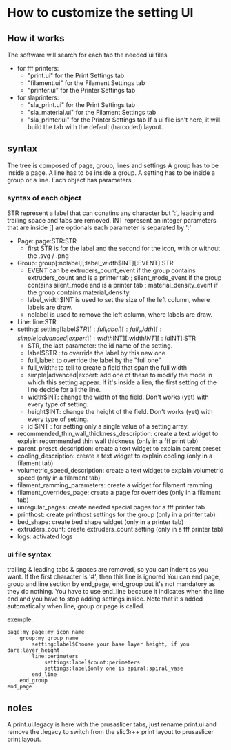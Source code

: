 # How to customize the setting UI

## How it works
The software will search for each tab the needed ui files
* for fff printers:
  * "print.ui" for the Print Settings tab
  * "filament.ui" for the Filament Settings tab
  * "printer.ui" for the Printer Settings tab
* for slaprinters:
  * "sla_print.ui" for the Print Settings tab
  * "sla_material.ui" for the Filament Settings tab
  * "sla_printer.ui" for the Printer Settings tab
If a ui file isn't here, it will build the tab with the default (harcoded) layout.
## syntax
The tree is composed of page, group, lines and settings
A group has to be inside a page.
A line has to be inside a group.
A setting has to be inside a group or a line.
Each object has parameters
### syntax of each object
STR represent a label that can conatins any character but ':', leading and trailing space and tabs are removed.
INT represent an integer
parameters that are inside [] are optionals
each parameter is separated by ':'
* Page: 
	page:STR:STR
	* first STR is for the label and the second for the icon, with or without the .svg / .png
* Group: 
	group[:nolabel][:label_width$INT][:EVENT]:STR
	* EVENT can be extruders_count_event if the group contains extruders_count and is a printer tab ; silent_mode_event if the group contains silent_mode and is a printer tab ; material_density_event if the group contains material_density.
	* label_width$INT is used to set the size of the left column, where labels are draw.
	* nolabel is used to remove the left column, where labels are draw.
* Line:
	line:STR
* setting:
	setting[label$STR][:full_label][:full_width][:simple|advanced|expert][:width$INT][:width$INT][:id$INT]:STR
	* STR, the last parameter: the id name of the setting.
	* label$STR : to override the label by this new one
	* full_label: to override the label by the "full one"
	* full_width: to tell to create a field that span the full width
	* simple|advanced|expert: add one of these to modify the mode in which this setting appear. If it's inside a lien, the first setting of the line decide for all the line.
	* width$INT: change the width of the field. Don't works (yet) with every type of setting.
	* height$INT: change the height of the field. Don't works (yet) with every type of setting.
	* id $INT : for setting only a single value of a setting array.
* recommended_thin_wall_thickness_description: create a text widget to explain recommended thin wall thickness (only in a fff print tab)
* parent_preset_description: create a text widget to explain parent preset
* cooling_description: create a text widget to explain cooling (only in a filament tab)
* volumetric_speed_description: create a text widget to explain volumetric speed (only in a filament tab)
* filament_ramming_parameters: create a  widget for filament ramming
* filament_overrides_page: create a page for overrides (only in a filament tab)
* unregular_pages: create needed special pages for a fff printer tab
* printhost: create printhost settings for the group (only in a printer tab)
* bed_shape: create bed shape widget (only in a printer tab)
* extruders_count: create extruders_count setting (only in a fff printer tab)
* logs: activated logs
### ui file syntax
trailing & leading tabs & spaces are removed, so you can indent as you want.
If the first character is '#', then this line is ignored
You can end page, group and line section by end_page, end_group but it's not mandatory as they do nothing. You have to use end_line because it indicates when the line end and you have to stop adding settings inside. Note that it's added automatically when line, group or page is called.

exemple:

    page:my page:my icon name
    	group:my group name
    		setting:label$Choose your base layer height, if you dare:layer_height
    		line:perimeters
    			settings:label$count:perimeters
    			settings:label$only one is spiral:spiral_vase
    		end_line
    	end_group
    end_page

## notes
A print.ui.legacy is here with the prusaslicer tabs, just rename print.ui and remove the .legacy to switch from the slic3r++ print layout to prusaslicer print layout.
